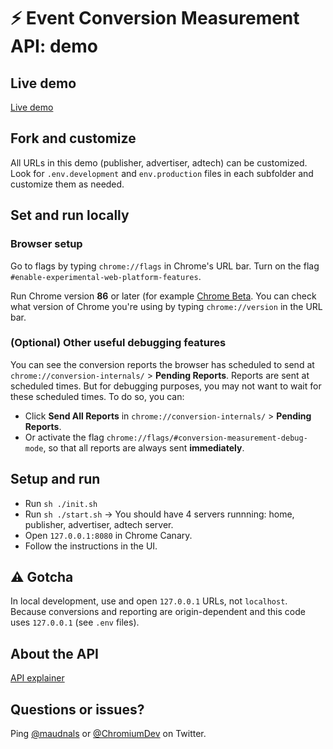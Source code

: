 # ⚡️ Event Conversion Measurement API: demo

## Live demo

[Live demo](https://goo.gle/sppi-devrel-eventlevel)

## Fork and customize

All URLs in this demo (publisher, advertiser, adtech) can be customized.
Look for `.env.development` and `env.production` files in each subfolder and customize them as needed.

## Set and run locally

### Browser setup

Go to flags by typing `chrome://flags` in Chrome's URL bar. Turn on the flag `#enable-experimental-web-platform-features`.

Run Chrome version **86** or later (for example [Chrome Beta](https://www.google.com/chrome/beta/).
You can check what version of Chrome you're using by typing `chrome://version` in the URL bar.

### (Optional) Other useful debugging features

You can see the conversion reports the browser has scheduled to send at `chrome://conversion-internals/` > **Pending Reports**.
Reports are sent at scheduled times. But for debugging purposes, you may not want to wait for these scheduled times.
To do so, you can:

- Click **Send All Reports** in `chrome://conversion-internals/` > **Pending Reports**.
- Or activate the flag `chrome://flags/#conversion-measurement-debug-mode`, so that all reports are always sent **immediately**.

## Setup and run

- Run `sh ./init.sh`
- Run `sh ./start.sh` -> You should have 4 servers runnning: home, publisher, advertiser, adtech server.
- Open `127.0.0.1:8080` in Chrome Canary.
- Follow the instructions in the UI.

## ⚠️ Gotcha

In local development, use and open `127.0.0.1` URLs, not `localhost`. Because conversions and reporting are origin-dependent and this code uses `127.0.0.1` (see `.env` files).

## About the API

[API explainer](https://github.com/WICG/conversion-measurement-api)

## Questions or issues?

Ping [@maudnals](https://twitter.com/maudnals) or [@ChromiumDev](https://twitter.com/ChromiumDev) on Twitter.
